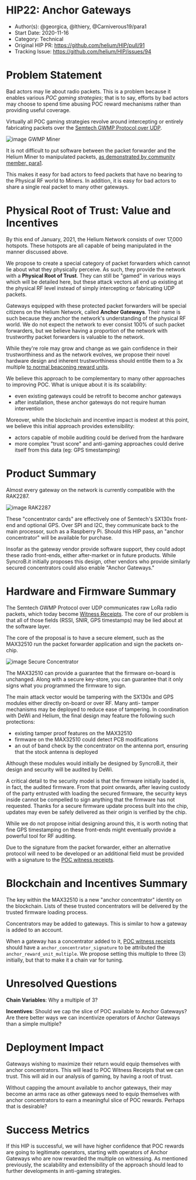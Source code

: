 # HIP22: Anchor Gateways

- Author(s): @georgica, @lthiery, @Carniverous19/para1
- Start Date: 2020-11-16
- Category: Technical
- Original HIP PR: https://github.com/helium/HIP/pull/91
- Tracking Issue: https://github.com/helium/HIP/issues/94

# Problem Statement
[probem-statement]: #problem-statement

Bad actors may lie about radio packets. This is a problem because it enables various _POC gaming strategies_; that is to 
say, efforts by bad actors may choose to spend time abusing POC reward mechanisms rather than providing useful coverage. 

Virtually all POC gaming strategies revolve around intercepting or entirely fabricating packets over the 
[Semtech GWMP Protocol over UDP](https://github.com/Lora-net/packet_forwarder/blob/master/PROTOCOL.TXT). 

![image GWMP Miner](./0022-anchor-gateways/miner_packet_forwarder.jpg)

It is not difficult to put software between the packet forwarder and the Helium Miner to manipulated packets, 
[as demonstrated by community member, para1](https://github.com/Carniverous19/helium-DIY-middleman).

This makes it easy for bad actors to feed packets that have no bearing to the Physical RF world to Miners.
In addition, it is easy for bad actors to share a single real packet to many other gateways.

# Physical Root of Trust: Value and Incentives
[physical-root-of-trust-value-and-incentives]: #physical-root-of-trust-value-and-incentives

By this end of January, 2021, the Helium Network consists of over 17,000 hotspots. These hotspots are all capable of 
being manipulated in the manner discussed above. 

We propose to create a special category of packet forwarders which cannot lie about what they physically perceive. As 
such, they provide the network with a **Physical Root of Trust**. They can still be "gamed" in various ways which will 
be detailed here, but these attack vectors all end up existing at the physical RF level instead of simply intercepting 
or fabricating UDP packets.

Gateways equipped with these protected packet forwarders will be special citizens on the Helium Network, called **Anchor
Gateways**. Their name is such because they anchor the network's understanding of the physical RF world. We do not 
expect the network to ever consist 100% of such packet forwarders, but we believe having a proportion of the network 
with trustworthy packet forwarders is valuable to the network.

While they're role may grow and change as we gain confidence in their trustworthiness and as the network evolves, we 
propose their novel hardware design and inherent trustworthiness should entitle them to a 3x multiple 
[to normal beaconing reward units](./0015-beaconing-rewards.md).

We believe this approach to be complementary to many other approaches to improving POC. What is unique about it is its 
scalability:
* even existing gateways could be retrofit to become anchor gateways
* after installation, these anchor gateways do not require human intervention

Moreover, while the blockchain and incentive impact is modest at this point, we believe this initial approach provides
extensibility: 
* actors capable of mobile auditing could be derived from the hardware
* more complex "trust score" and anti-gaming approaches could derive itself from this data (eg: GPS timestamping)

# Product Summary
[product-summary]: #product-summary

Almost every gateway on the network is currently compatible with the RAK2287.

![image RAK2287](./0022-anchor-gateways/rak2287.png)

These "concentrator cards" are effectively one of Semtech's SX130x front-end and optional GPS. Over SPI and I2C, they
communicate back to the main processor, such as a Raspberry Pi. Should this HIP pass, an "anchor concentrator" will be
available for purchase.

Insofar as the gateway vendor provide software support, they could adopt these radio front-ends, either after-market or 
in future products. While SyncroB.it initially proposes this design, other vendors who provide similarly secured
concentrators could also enable "Anchor Gateways."

# Hardware and Firmware Summary
[hardware-and-firmware-summary]: #hardware-and-firmware-summary

The Semtech GWMP Protocol over UDP communicates raw LoRa radio packets, which today become 
[Witness Receipts](https://github.com/helium/proto/blob/master/src/blockchain_txn_poc_receipts_v1.proto#L22).
The core of our problem is that all of those fields (RSSI, SNIR, GPS timestamps) may be lied about at the software 
layer.

The core of the proposal is to have a secure element, such as the MAX32510 run the packet forwarder application and sign
the packets on-chip.

![image Secure Concentrator](./0022-anchor-gateways/concentrator.jpg)

The MAX32510 can provide a guarantee that the firmware on-board is unchanged. Along with a secure key-store, you can
guarantee that it only signs what you programmed the firmware to sign.

The main attack vector would be tampering with the SX130x and GPS modules either directly on-board or over RF. Many anti-
tamper mechanisms may be deployed to reduce ease of tampering. In coordination with DeWi and Helium, the final design
may feature the following such protections:
* existing tamper proof features on the MAX32510
* firmware on the MAX32510 could detect PCB modifications
* an out of band check by the concentrator on the antenna port, ensuring that the stock antenna is deployed

Although these modules would initially be designed by SyncroB.it, their design and security will be audited by DeWi. 

A critical detail to the security model is that the firmware initially loaded is, in fact, the audited firmware. From that
point onwards, after leaving custody of the party entrusted with loading the secured firmware, the security keys inside
cannot be compelled to sign anything that the firmware has not requested. Thanks for a secure firmware update process
built into the chip, updates may even be safely delivered as their origin is verified by the chip.

While we do not propose initial designing around this, it is worth noting that fine GPS timestamping on these front-ends
might eventually provide a powerful tool for RF auditing.

Due to the signature from the packet forwarder, either an alternative protocol will need to be developed or an additional
field must be provided with a signature to the 
[POC witness receipts](https://github.com/helium/proto/blob/master/src/blockchain_txn_poc_receipts_v1.proto#L22).

# Blockchain and Incentives Summary
[blockchain-and-incentives-summary]: #blockchain-and-incentives-summary

The key within the MAX32510 is a new "anchor concentrator" identity on the blockchain. Lists of these trusted concentrators
will be delivered by the trusted firmware loading process.

Concentrators may be added to gateways. This is similar to how a gateway is added to an account.

When a gateway has a concentrator added to it, 
[POC witness receipts](https://github.com/helium/proto/blob/master/src/blockchain_txn_poc_receipts_v1.proto#L22)
should have a `anchor_concentrator_signature` to be attributed the `anchor_reward_unit_multiple`. We propose setting 
this multiple to three (3) initially, but that to make it a chain var for tuning.

# Unresolved Questions
[unresolved]: #unresolved-questions

**Chain Variables**: Why a multiple of 3?

**Incentives**: Should we cap the slice of POC available to Anchor Gateways? Are there better ways we can incentivize 
operators of Anchor Gateways than a simple multiple?

# Deployment Impact
[deployment-impact]: #deployment-impact

Gateways wishing to maximize their return would equip themselves with anchor concentrators. This will lead to POC Witness
Receipts that we can trust. This will aid in our analysis of gaming, by having a root of trust.

Without capping the amount available to anchor gateways, their may become an arms race as other gateways need to equip
themselves with anchor concentrators to earn a meaningful slice of POC rewards. Perhaps that is desirable?

# Success Metrics
[success-metrics]: #success-metrics

If this HIP is successful, we will have higher confidence that POC rewards are going to legitimate operators, starting
with operators of Anchor Gateways who are now rewarded the multiple on witnessing. As mentioned previously, the 
scalability and extensibility of the approach should lead to further developments in anti-gaming strategies.